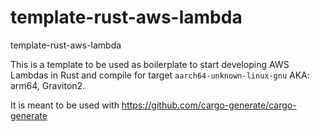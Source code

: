 # template-rust-aws-lambda
template-rust-aws-lambda

This is a template to be used as boilerplate to start developing AWS Lambdas in Rust and compile for target `aarch64-unknown-linux-gnu` AKA: arm64, Graviton2.

It is meant to be used with https://github.com/cargo-generate/cargo-generate